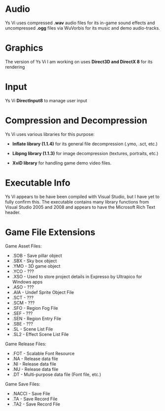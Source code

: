 # Audio
Ys Vi uses compressed **.wav** audio files for its in-game sound effects and uncompressed **.ogg** files via WuVorbis for its music and demo audio-tracks. 

# Graphics
The version of Ys Vi I am working on uses **Direct3D and DirectX 8** for its rendering

# Input
Ys Vi **DirectInput8** to manage user input

# Compression and Decompression
Ys Vi uses various libraries for this purpose:

- **Inflate library (1.1.4)** for its general file decompression (.ymo, .sct, etc.)

- **Libpng library (1.1.3)** for image decompression (textures, portraits, etc.)

- **XviD library** for handling game demo video files.

# Executable Info
Ys Vi appears to be have been compiled with Visual Studio, but I have yet to fully confirm this. The executable contains many library functions from Visual Studio 2005 and 2008 and appears to have the Microsoft Rich Text header.

# Game File Extensions
Game Asset Files:
- .SOB - Save pillar object
- .SBX - Sky box object
- .YMO - 3D game object
- .YCO - ???
- .XSO - Used to store project details in Expresso by Ultrapico for Windows apps
- .ASO - ???
- .AIA - Undef Sprite Object File
- .SCT - ???
- .SCM - ???
- .SFO - Region Fog File
- .SEF - ???
- .SEN - Region Entry File
- .SBE - ???
- .SL - Scene List File
- .SL2 - Effect Scene List File

Game Release Files:
- .FOT - Scalable Font Resource
- .NA - Release data file
- .NI - Release data file
- .NU - Release data file
- .DT - Multi-purpose data file (Font file, etc.)

Game Save Files:
- .NACCI - Save File
- .TA - Save Record File
- .TA2 - Save Record File

